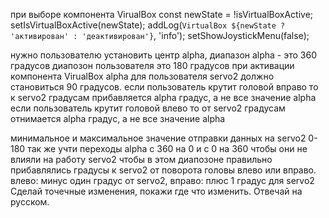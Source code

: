 при выборе компонента VirualBox
const newState = !isVirtualBoxActive;
setIsVirtualBoxActive(newState);
addLog(`VirtualBox ${newState ? 'активирован' : 'деактивирован'}`, 'info');
setShowJoystickMenu(false);

нужно пользователю установить центр alpha, диапазон alpha - это 360 градусов
диапозон пользователя это 180 градусов
при активации компонента VirualBox alpha для пользователя servo2 должно становиться 90 градусов.
если пользователь крутит головой вправо то к servo2 градусам  прибавляется alpha градус, а не все значение alpha
если пользователь крутит головой влево то от servo2 градусам отнимается alpha градус, а не все значение alpha

минимальное и максимальное значение отправки данных на servo2 0-180
так же учти переходы alpha с 360 на 0 и с 0 на 360 чтобы они не влияли на работу servo2 чтобы в этом диапозоне правильно прибавлялись градусы к
servo2 от поворота головы влево или вправо. влево: минус один градус от servo2, вправо: плюc 1 градус для servo2
Сделай точечные изменения, покажи где что изменить. Отвечай на русском.
